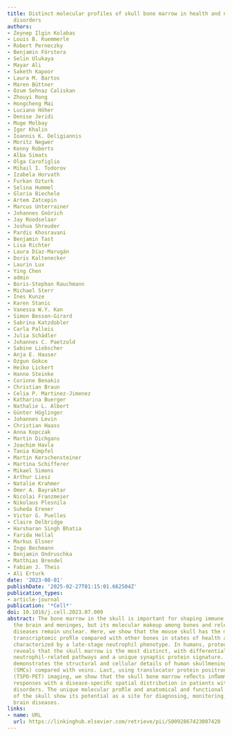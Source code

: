 ```yaml
---
title: Distinct molecular profiles of skull bone marrow in health and neurological
  disorders
authors:
- Zeynep Ilgin Kolabas
- Louis B. Kuemmerle
- Robert Perneczky
- Benjamin Förstera
- Selin Ulukaya
- Mayar Ali
- Saketh Kapoor
- Laura M. Bartos
- Maren Büttner
- Ozum Sehnaz Caliskan
- Zhouyi Rong
- Hongcheng Mai
- Luciano Höher
- Denise Jeridi
- Muge Molbay
- Igor Khalin
- Ioannis K. Deligiannis
- Moritz Negwer
- Kenny Roberts
- Alba Simats
- Olga Carofiglio
- Mihail I. Todorov
- Izabela Horvath
- Furkan Ozturk
- Selina Hummel
- Gloria Biechele
- Artem Zatcepin
- Marcus Unterrainer
- Johannes Gnörich
- Jay Roodselaar
- Joshua Shrouder
- Pardis Khosravani
- Benjamin Tast
- Lisa Richter
- Laura Díaz-Marugán
- Doris Kaltenecker
- Laurin Lux
- Ying Chen
- admin
- Boris-Stephan Rauchmann
- Michael Sterr
- Ines Kunze
- Karen Stanic
- Vanessa W.Y. Kan
- Simon Besson-Girard
- Sabrina Katzdobler
- Carla Palleis
- Julia Schädler
- Johannes C. Paetzold
- Sabine Liebscher
- Anja E. Hauser
- Ozgun Gokce
- Heiko Lickert
- Hanno Steinke
- Corinne Benakis
- Christian Braun
- Celia P. Martinez-Jimenez
- Katharina Buerger
- Nathalie L. Albert
- Günter Höglinger
- Johannes Levin
- Christian Haass
- Anna Kopczak
- Martin Dichgans
- Joachim Havla
- Tania Kümpfel
- Martin Kerschensteiner
- Martina Schifferer
- Mikael Simons
- Arthur Liesz
- Natalie Krahmer
- Omer A. Bayraktar
- Nicolai Franzmeier
- Nikolaus Plesnila
- Suheda Erener
- Victor G. Puelles
- Claire Delbridge
- Harsharan Singh Bhatia
- Farida Hellal
- Markus Elsner
- Ingo Bechmann
- Benjamin Ondruschka
- Matthias Brendel
- Fabian J. Theis
- Ali Erturk
date: '2023-08-01'
publishDate: '2025-02-27T01:15:01.662504Z'
publication_types:
- article-journal
publication: '*Cell*'
doi: 10.1016/j.cell.2023.07.009
abstract: The bone marrow in the skull is important for shaping immune responses in
  the brain and meninges, but its molecular makeup among bones and relevance in human
  diseases remain unclear. Here, we show that the mouse skull has the most distinct
  transcriptomic proﬁle compared with other bones in states of health and injury,
  characterized by a late-stage neutrophil phenotype. In humans, proteome analysis
  reveals that the skull marrow is the most distinct, with differentially expressed
  neutrophil-related pathways and a unique synaptic protein signature. 3D imaging
  demonstrates the structural and cellular details of human skullmeninges connections
  (SMCs) compared with veins. Last, using translocator protein positron emission tomography
  (TSPO-PET) imaging, we show that the skull bone marrow reﬂects inﬂammatory brain
  responses with a disease-speciﬁc spatial distribution in patients with various neurological
  disorders. The unique molecular proﬁle and anatomical and functional connections
  of the skull show its potential as a site for diagnosing, monitoring, and treating
  brain diseases.
links:
- name: URL
  url: https://linkinghub.elsevier.com/retrieve/pii/S0092867423007420
---
```

